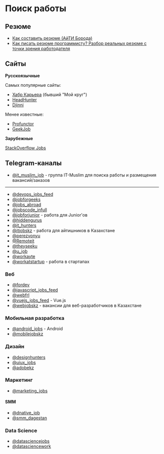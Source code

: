 # Поиск работы

## Резюме

- [Как составить резюме (АйТИ Борода)](https://www.youtube.com/watch?v=5O2dWO4HejE)
- [Как писать резюме программисту? Разбор реальных резюме с точки зрения работодателя](https://www.youtube.com/watch?v=XM-SR1uc3b8)

## Сайты

**Русскоязычные**

Самых популярные сайты:

- [Хабр Карьера](https://career.habr.com) (бывший "Мой круг")
- [HeadHunter](https://hh.ru)
- [Djinni](djinni.co)

Менее известные:

- [Profunctor](https://profunctor.io)
- [GeekJob](https://geekjob.ru)

**Зарубежные**

[StackOverflow Jobs](https://stackoverflow.com/jobs)

## Telegram-каналы

- [@it_muslim_job](https://t.me/it_muslim_job) - группа IT-Muslim для поиска работы и размещения вакансий/заказов

---

- [@devops_jobs_feed](https://t.me/devops_jobs_feed)
- [@jobforgeeks](https://t.me/)
- [@jobs_abroad](https://t.me/jobs_abroad)
- [@jobscode_infull](https://t.me/jobscode_infull)
- [@jobforjunior](https://t.me/jobforjunior) - работа для Junior'ов
- [@hiddengurus](https://t.me/hiddengurus)
- [@it_hunters](https://t.me/it_hunters)
- [@itjobskz](https://t.me/itjobskz) - работа для айтишников в Казахстане
- [@perezvonyu](https://t.me/perezvonyu)
- [@Remoteit](https://t.me/Remoteit)
- [@theyseeku](https://t.me/theyseeku)
- [@u_job](https://t.me/u_job)
- [@workayte](https://t.me/workayte)
- [@workatstartup](https://t.me/workatstartup) - работа в стартапах

### Веб

- [@fordev](https://t.me/fordev)
- [@javascript_jobs_feed](https://t.me/javascript_jobs_feed)
- [@webfrl](https://t.me/webfrl)
- [@vuejs_jobs_feed](https://t.me/vuejs_jobs_feed) - Vue.js
- [@webjobskz](https://t.me/webjobskz) - вакансии для веб-разработчиков в Казахстане

### Мобильная разработка

- [@android_jobs](https://t.me/android_jobs) - Android
- [@mobilejobskz](https://t.me/mobilejobskz)

### Дизайн

- [@designhunters](https://t.me/designhunters)
- [@uiux_jobs](https://t.me/uiux_jobs)
- [@adobekz](https://t.me/adobekz)

### Маркетинг

- [@marketing_jobs](https://t.me/marketing_jobs)

#### SMM

- [@dnative_job](https://t.me/dnative_job)
- [@smm_dagestan](https://t.me/smm_dagestan)

### Data Science

- [@datasciencejobs](https://t.me/datasciencejobs)
- [@datasciencework](https://t.me/datasciencework)
